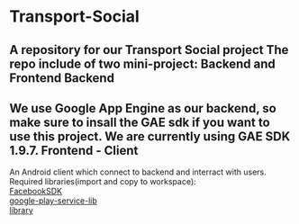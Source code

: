 Transport-Social
================
A repository for our Transport Social project
The repo include of two mini-project: Backend and Frontend
Backend
-------
We use Google App Engine as our backend, so make sure to insall the GAE sdk if you want to use this project. We are currently using GAE SDK 1.9.7.
Frontend - Client
-----------------
An Android client which connect to backend and interract with users.<br>
Required libraries(import and copy to workspace):<br>
[FacebookSDK](https://docs.google.com/uc?export=download&id=0B-jQt15MTamnMmhKVGVUX3BZTFk)<br>
[google-play-service-lib](https://docs.google.com/uc?export=download&id=0B-jQt15MTamnUFFXN3VUVHNYN00)<br>
[library](https://docs.google.com/uc?export=download&id=0B-jQt15MTamnMHdWOFIxWUZQZjA)<br>
